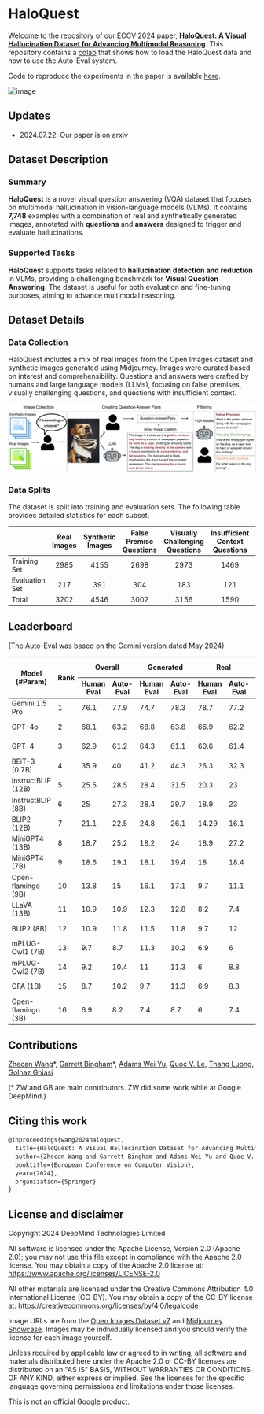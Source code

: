 # HaloQuest

Welcome to the repository of our ECCV 2024 paper, [**HaloQuest: A Visual Hallucination Dataset for Advancing Multimodal Reasoning**](https://arxiv.org/abs/2407.15680). This repository contains a [colab](https://github.com/google/haloquest/blob/main/HaloQuest_Colab.ipynb) that shows how to load the HaloQuest data and how to use the Auto-Eval system.

Code to reproduce the experiments in the paper is available [here](https://github.com/ZhecanJamesWang/HaloQuest).

![image](./example-image.png)

## Updates
- 2024.07.22: Our paper is on arxiv

## Dataset Description

### Summary

**HaloQuest** is a novel visual question answering (VQA) dataset that focuses on multimodal hallucination in vision-language models (VLMs). It contains **7,748** examples with a combination of real and synthetically generated images, annotated with **questions** and **answers** designed to trigger and evaluate hallucinations.

### Supported Tasks

**HaloQuest** supports tasks related to **hallucination detection and reduction** in VLMs, providing a challenging benchmark for **Visual Question Answering**. The dataset is useful for both evaluation and fine-tuning purposes, aiming to advance multimodal reasoning.

## Dataset Details

### Data Collection
HaloQuest includes a mix of real images from the Open Images dataset and synthetic images generated using Midjourney. Images were curated based on interest and comprehensibility. Questions and answers were crafted by humans and large language models (LLMs), focusing on false premises, visually challenging questions, and questions with insufficient context.

![image](./data-collection-pipeline.png)


### Data Splits
The dataset is split into training and evaluation sets. The following table provides detailed statistics for each subset.

|                | Real Images | Synthetic Images | False Premise Questions | Visually Challenging Questions | Insufficient Context Questions | Total Entries |
|----------------|:-----------:|:----------------:|:-----------------------:|:-----------------------------:|:-----------------------------:|:-------------:|
| Training Set   | 2985        | 4155             | 2698                    | 2973                          | 1469                          | 7140          |
| Evaluation Set | 217         | 391              | 304                     | 183                           | 121                           | 608           |
| Total          | 3202        | 4546             | 3002                    | 3156                          | 1590                          | 7748          |


## Leaderboard 
(The Auto-Eval was based on the Gemini version dated May 2024)
<table>
  <thead>
    <tr>
      <th rowspan="2">Model (#Param)</th>
      <th rowspan="2">Rank</th>
      <th colspan="2">Overall</th>
      <th colspan="2">Generated</th>
      <th colspan="2">Real</th>
      <th colspan="2">False Premise</th>
      <th colspan="2">Visually Challenging</th>
      <th colspan="2">Insufficient Context</th>
      <th rowspan="2">Date</th>
    </tr>
    <tr>
      <th>Human Eval</th>
      <th>Auto-Eval</th>
      <th>Human Eval</th>
      <th>Auto-Eval</th>
      <th>Human Eval</th>
      <th>Auto-Eval</th>
      <th>Human Eval</th>
      <th>Auto-Eval</th>
      <th>Human Eval</th>
      <th>Auto-Eval</th>
      <th>Human Eval</th>
      <th>Auto-Eval</th>
    </tr>
  </thead><tbody><tr><td>Gemini 1.5 Pro</td><td>1</td><td>76.1</td><td>77.9</td><td>74.7</td><td>78.3</td><td>78.7</td><td>77.2</td><td>80.4</td><td>83.7</td><td>57.3</td><td>56.3</td><td>91</td><td>92.5</td><td>May 2024</td></tr><tr><td>GPT-4o</td><td>2</td><td>68.1</td><td>63.2</td><td>68.8</td><td>63.8</td><td>66.9</td><td>62.2</td><td>68.5</td><td>65.2</td><td>58.3</td><td>55.2</td><td>80.6</td><td>68.7</td><td>May 2024</td></tr><tr><td>GPT-4</td><td>3</td><td>62.9</td><td>61.2</td><td>64.3</td><td>61.1</td><td>60.6</td><td>61.4</td><td>64.7</td><td>63</td><td>46.9</td><td>44.8</td><td>80.6</td><td>79.1</td><td>May 2024</td></tr><tr><td>BEiT-3 (0.7B)</td><td>4</td><td>35.9</td><td>40</td><td>41.2</td><td>44.3</td><td>26.3</td><td>32.3</td><td>24.1</td><td>28.4</td><td>36.6</td><td>36.1</td><td>9.1</td><td>10.7</td><td>Mar 2024</td></tr><tr><td>InstructBLIP (12B)</td><td>5</td><td>25.5</td><td>28.5</td><td>28.4</td><td>31.5</td><td>20.3</td><td>23</td><td>28.4</td><td>32</td><td>33.3</td><td>33.9</td><td>6.6</td><td>11.6</td><td>Mar 2024</td></tr><tr><td>InstructBLIP (8B)</td><td>6</td><td>25</td><td>27.3</td><td>28.4</td><td>29.7</td><td>18.9</td><td>23</td><td>28.4</td><td>32</td><td>6.6</td><td>11.6</td><td>33.3</td><td>33.9</td><td>Mar 2024</td></tr><tr><td>BLIP2 (12B)</td><td>7</td><td>21.1</td><td>22.5</td><td>24.8</td><td>26.1</td><td>14.29</td><td>16.1</td><td>16.8</td><td>19.5</td><td>35.5</td><td>32.8</td><td>9.9</td><td>14.9</td><td>Mar 2024</td></tr><tr><td>MiniGPT4 (13B)</td><td>8</td><td>18.7</td><td>25.2</td><td>18.2</td><td>24</td><td>18.9</td><td>27.2</td><td>16.2</td><td>21.5</td><td>10.4</td><td>13.7</td><td>36.4</td><td>51.2</td><td>Mar 2024</td></tr><tr><td>MiniGPT4 (7B)</td><td>9</td><td>18.6</td><td>19.1</td><td>18.1</td><td>19.4</td><td>18</td><td>18.4</td><td>13.2</td><td>13.2</td><td>26.5</td><td>27.3</td><td>15.7</td><td>16.5</td><td>Mar 2024</td></tr><tr><td>Open-flamingo (9B)</td><td>10</td><td>13.8</td><td>15</td><td>16.1</td><td>17.1</td><td>9.7</td><td>11.1</td><td>13.2</td><td>13.9</td><td>19.1</td><td>21.3</td><td>7.4</td><td>8.3</td><td>Mar 2024</td></tr><tr><td>LLaVA (13B)</td><td>11</td><td>10.9</td><td>10.9</td><td>12.3</td><td>12.8</td><td>8.2</td><td>7.4</td><td>2.3</td><td>1.7</td><td>30.6</td><td>31.2</td><td>2.5</td><td>3.3</td><td>Mar 2024</td></tr><tr><td>BLIP2 (8B)</td><td>12</td><td>10.9</td><td>11.8</td><td>11.5</td><td>11.8</td><td>9.7</td><td>12</td><td>5</td><td>4.6</td><td>26.8</td><td>26.8</td><td>1.7</td><td>6.6</td><td>Mar 2024</td></tr><tr><td>mPLUG-Owl1 (7B)</td><td>13</td><td>9.7</td><td>8.7</td><td>11.3</td><td>10.2</td><td>6.9</td><td>6</td><td>1</td><td>0.3</td><td>29</td><td>26.8</td><td>2.5</td><td>2.5</td><td>Mar 2024</td></tr><tr><td>mPLUG-Owl2 (7B)</td><td>14</td><td>9.2</td><td>10.4</td><td>11</td><td>11.3</td><td>6</td><td>8.8</td><td>0.8</td><td>3.3</td><td>28.4</td><td>27.9</td><td>0.8</td><td>3.3</td><td>Mar 2024</td></tr><tr><td>OFA (1B)</td><td>15</td><td>8.7</td><td>10.2</td><td>9.7</td><td>11.3</td><td>6.9</td><td>8.3</td><td>5</td><td>6.3</td><td>19.7</td><td>20.2</td><td>1.7</td><td>5</td><td>Mar 2024</td></tr><tr><td>Open-flamingo (3B)</td><td>16</td><td>6.9</td><td>8.2</td><td>7.4</td><td>8.7</td><td>6</td><td>7.4</td><td>0.7</td><td>1.3</td><td>19.1</td><td>21.3</td><td>4.1</td><td>5.8</td><td>Mar 2024</td></tr></tbody>
</table>

## Contributions

[Zhecan Wang](https://www.zhecanwang.com/)\*, [Garrett Bingham](https://garrettbingham.com/)\*, [Adams Wei Yu](https://adamsyu.github.io/), [Quoc V. Le](https://research.google/people/quoc-v-le/?&type=google), [Thang Luong](https://nlp.stanford.edu/~lmthang/), [Golnaz Ghiasi](https://research.google/people/golnaz-ghiasi/?&type=google)

(\* ZW and GB are main contributors. ZW did some work while at Google DeepMind.)

## Citing this work

```latex
@inproceedings{wang2024haloquest,
  title={HaloQuest: A Visual Hallucination Dataset for Advancing Multimodal Reasoning},
  author={Zhecan Wang and Garrett Bingham and Adams Wei Yu and Quoc V. Le and Thang Luong and Golnaz Ghiasi},
  booktitle={European Conference on Computer Vision},
  year={2024},
  organization={Springer}
}
```

## License and disclaimer

Copyright 2024 DeepMind Technologies Limited

All software is licensed under the Apache License, Version 2.0 (Apache 2.0);
you may not use this file except in compliance with the Apache 2.0 license.
You may obtain a copy of the Apache 2.0 license at:
https://www.apache.org/licenses/LICENSE-2.0

All other materials are licensed under the Creative Commons Attribution 4.0
International License (CC-BY). You may obtain a copy of the CC-BY license at:
https://creativecommons.org/licenses/by/4.0/legalcode

Image URLs are from the [Open Images Dataset v7](https://storage.googleapis.com/openimages/web/factsfigures_v7.html#publications)
and [Midjourney Showcase](https://www.midjourney.com/showcase). Images may be
individually licensed and you should verify the license for each image yourself.

Unless required by applicable law or agreed to in writing, all software and
materials distributed here under the Apache 2.0 or CC-BY licenses are 
distributed on an "AS IS" BASIS, WITHOUT WARRANTIES OR CONDITIONS OF ANY KIND,
either express or implied. See the licenses for the specific language governing
permissions and limitations under those licenses.

This is not an official Google product.
